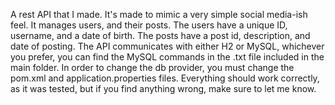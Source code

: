 A rest API that I made. It's made to mimic a very simple social media-ish feel. It manages users, and their posts. The users have a unique ID, username, and a date of birth. The posts have a post id, description, and date of posting.
The API communicates with either H2 or MySQL, whichever you prefer, you can find the MySQL commands in the .txt file included in the main folder. In order to change the db provider, you must change the pom.xml and application.properties files.
Everything should work correctly, as it was tested, but if you find anything wrong, make sure to let me know.

